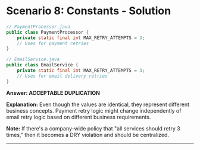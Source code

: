 # Scenario 8: Constants - Solution

```java
// PaymentProcessor.java
public class PaymentProcessor {
    private static final int MAX_RETRY_ATTEMPTS = 3;
    // Uses for payment retries
}

// EmailService.java  
public class EmailService {
    private static final int MAX_RETRY_ATTEMPTS = 3;
    // Uses for email delivery retries
}
```

**Answer: ACCEPTABLE DUPLICATION**

**Explanation:** Even though the values are identical, they represent different business concepts. Payment retry logic might change independently of email retry logic based on different business requirements.

**Note:** If there's a company-wide policy that "all services should retry 3 times," then it becomes a DRY violation and should be centralized.

---
